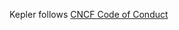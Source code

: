 Kepler follows [CNCF Code of Conduct](https://github.com/cncf/foundation/blob/main/code-of-conduct.md)
